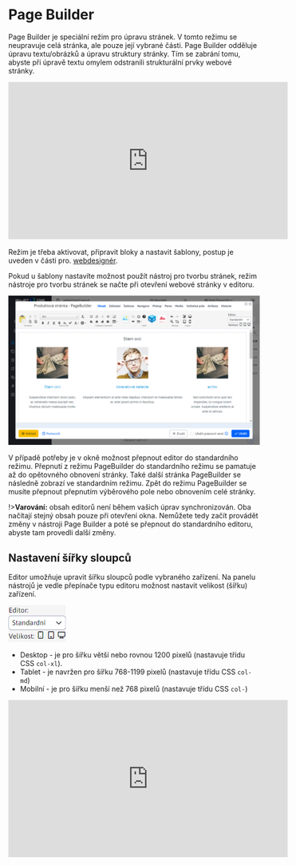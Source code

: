# Page Builder

Page Builder je speciální režim pro úpravu stránek. V tomto režimu se neupravuje celá stránka, ale pouze její vybrané části. Page Builder odděluje úpravu textu/obrázků a úpravu struktury stránky. Tím se zabrání tomu, abyste při úpravě textu omylem odstranili strukturální prvky webové stránky.

<div class="video-container">
  <iframe width="560" height="315" src="https://www.youtube.com/embed/ieaNWY57Exc" title="Přehrávač videí YouTube" frameborder="0" allow="accelerometer; autoplay; clipboard-write; encrypted-media; gyroscope; picture-in-picture" allowfullscreen></iframe>
</div>

Režim je třeba aktivovat, připravit bloky a nastavit šablony, postup je uveden v části pro. [webdesignér](../../frontend/page-builder/README.md).

Pokud u šablony nastavíte možnost použít nástroj pro tvorbu stránek, režim nástroje pro tvorbu stránek se načte při otevření webové stránky v editoru.

![](pagebuilder.png)

V případě potřeby je v okně možnost přepnout editor do standardního režimu. Přepnutí z režimu PageBuilder do standardního režimu se pamatuje až do opětovného obnovení stránky. Také další stránka PageBuilder se následně zobrazí ve standardním režimu. Zpět do režimu PageBuilder se musíte přepnout přepnutím výběrového pole nebo obnovením celé stránky.

!>**Varování:** obsah editorů není během vašich úprav synchronizován. Oba načítají stejný obsah pouze při otevření okna. Nemůžete tedy začít provádět změny v nástroji Page Builder a poté se přepnout do standardního editoru, abyste tam provedli další změny.

## Nastavení šířky sloupců

Editor umožňuje upravit šířku sloupců podle vybraného zařízení. Na panelu nástrojů je vedle přepínače typu editoru možnost nastavit velikost (šířku) zařízení.

![](pagebuilder-switcher.png)

- Desktop - je pro šířku větší nebo rovnou 1200 pixelů (nastavuje třídu CSS `col-xl`).
- Tablet - je navržen pro šířku 768-1199 pixelů (nastavuje třídu CSS `col-md`)
- Mobilní - je pro šířku menší než 768 pixelů (nastavuje třídu CSS `col-`)

<div class="video-container">
  <iframe width="560" height="315" src="https://www.youtube.com/embed/aru-B1vxReo" title="Přehrávač videí YouTube" frameborder="0" allow="accelerometer; autoplay; clipboard-write; encrypted-media; gyroscope; picture-in-picture" allowfullscreen></iframe>
</div>
